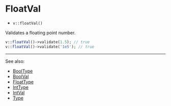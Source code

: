 # FloatVal

- `v::floatVal()`

Validates a floating point number.

```php
v::floatVal()->validate(1.5); // true
v::floatVal()->validate('1e5'); // true
```

***
See also:

  * [BoolType](BoolType.md)
  * [BoolVal](BoolVal.md)
  * [FloatType](FloatType.md)
  * [IntType](IntType.md)
  * [IntVal](IntVal.md)
  * [Type](Type.md)
